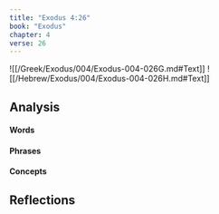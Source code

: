 ```yaml
---
title: "Exodus 4:26"
book: "Exodus"
chapter: 4
verse: 26
---
```

![[/Greek/Exodus/004/Exodus-004-026G.md#Text]]
![[/Hebrew/Exodus/004/Exodus-004-026H.md#Text]]

## Analysis

#### Words

#### Phrases

#### Concepts

## Reflections
